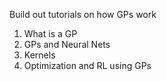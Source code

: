 Build out tutorials on how GPs work

1. What is a GP
2. GPs and Neural Nets
3. Kernels
4. Optimization and RL using GPs
